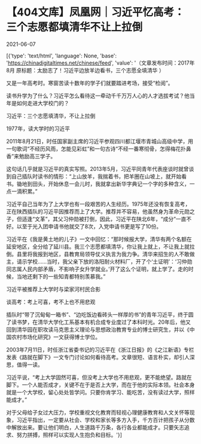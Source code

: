 # 【404文库】凤凰网｜习近平忆高考：三个志愿都填清华不让上拉倒

2021-06-07

[{'type': 'text/html', 'language': None, 'base': 'https://chinadigitaltimes.net/chinese/feed', 'value': '（文章发布时间：2017年8月   原标题：太励志了！习近平边放羊边看书，三个志愿全填清华  ）

又是一年高考时。寒窗苦读十数年的学子们就要踏进考场，接受“检阅”。

读书升学为了什么？习近平怎么看待这一牵动千千万万人心的人才选拔考试？他当年是如何走进大学校门的？

习近平：三个志愿填清华，不让上拉倒

1977年，读大学时的习近平

2011年8月21日，时任国家副主席的习近平参观四川都江堰市青城山高级中学，用一句歌词“不经历风雨，怎能见彩虹”和一句古诗“不经一番寒彻骨，怎得梅花扑鼻香”来勉励高三学子。

这句话几乎就是习近平的真实写照。2013年5月，习近平同青年代表座谈时就曾谈到自己插队时读书的情形：“上山放羊，我揣着书，把羊圈在山坡上，就开始看书。锄地到田头，开始休息一会儿时，我就拿出新华字典记一个字的多种含义，一点一滴积累。”

习近平自己当年为了上大学也有一段艰苦的人生经历。1975年还没有恢复高考，正在陕西插队的习近平因推荐而上了大学。推荐并不容易，他虽然身为革命元勋之子，但适逢“文革”，其父习仲勋被打倒，因此，习近平在陕北6年，“成分”一直不好。以至于光入团申请书他就交了8次，入党申请书更是写了10份。

习近平在《我是黄土地的儿子》一文中回忆：“那时候报大学，清华有两个名额在延安地区，全分给了延川县。我三个志愿都填清华，你让我上就上，不让我上就拉倒。县里将我报到地区，县教育局领导仗义执言为我力争。清华来招生的人不敢做主，请示学校……当时，我父亲下放的洛阳耐火材料厂，开了个‘土证明’：‘习仲勋同志属人民内部矛盾，不影响子女升学就业。’开了这么个证明，就上学了。走的时候，当地还剩下的一些知青都特别羡慕我。”

习近平被推荐上大学时与梁家河村民合影

谈高考：考上可喜，考不上也不用悲观

插队时“带了沉甸甸一箱书”、“边吃饭边看砖头一样厚的书”的青年习近平，终于圆了读书梦，在清华大学化工系基本有机合成专业度过了本科时光。20年后，他又回到清华园在职攻读马克思主义理论与思想政治教育专业的博士研究生，并以《中国农村市场化研究》一文获得博士学位。

2003年7月11日，时任浙江省委书记的习近平在《浙江日报》的《之江新语》专栏发表《路就在脚下》一文专门讨论如何看待高考。文章很短、语言朴实，却引人深思，值得一读。

习近平说，“考上大学固然可喜，但没考上大学也不用悲观，更不能绝望。路就在脚下。一个人能否成才，关键不在于是否上大学，而在于他的实际本领。社会本身就是一个大学校，留心处处皆学问。只要你肯学习、能吃苦，没有读过大学，照样能成才。”

对于父母给子女过大压力，学校重视文化教育而轻视心理健康教育和人文关怀等现象，习近平指出，一定要从社会、学校和家长等多方入手，千方百计把孩子从分数中解放出来。要让他们明白，人生道路千万条，各行各业都能成才。只要矢志追求、努力拼搏，照样可以实现人生抱负和目标。'}]